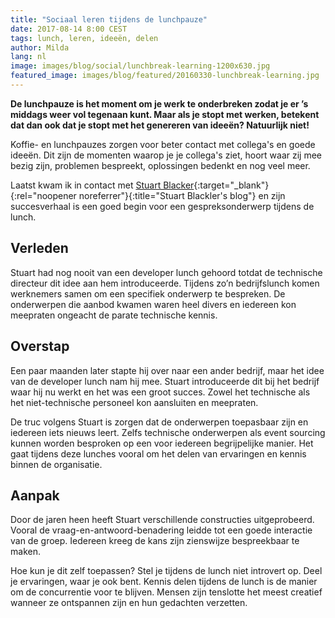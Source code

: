 ```yaml
---
title: "Sociaal leren tijdens de lunchpauze"
date: 2017-08-14 8:00 CEST
tags: lunch, leren, ideeën, delen
author: Milda
lang: nl
image: images/blog/social/lunchbreak-learning-1200x630.jpg
featured_image: images/blog/featured/20160330-lunchbreak-learning.jpg
---
```


__De lunchpauze is het moment om je werk te onderbreken zodat je er ’s middags weer vol tegenaan kunt. Maar als je stopt met werken, betekent dat dan ook dat je stopt met het genereren van ideeën? Natuurlijk niet!__

Koffie- en lunchpauzes zorgen voor beter contact met collega's en goede ideeën. Dit zijn de momenten waarop je je collega's ziet, hoort waar zij mee bezig zijn, problemen bespreekt, oplossingen bedenkt en nog veel meer.

Laatst kwam ik in contact met [Stuart Blacker](https://im5tu.io/){:target="_blank"}{:rel="noopener noreferrer"}{:title="Stuart Blackler's blog"} en zijn succesverhaal is een goed begin voor een gespreksonderwerp tijdens de lunch.

## Verleden

Stuart had nog nooit van een developer lunch gehoord totdat de technische directeur dit idee aan hem introduceerde. Tijdens zo’n bedrijfslunch komen werknemers samen om een specifiek onderwerp te bespreken. De onderwerpen die aanbod kwamen waren heel divers en iedereen kon meepraten ongeacht de parate technische kennis.

## Overstap

Een paar maanden later stapte hij over naar een ander bedrijf, maar het idee van de developer lunch nam hij mee. Stuart introduceerde dit bij het bedrijf waar hij nu werkt en het was een groot succes. Zowel het technische als het niet-technische personeel kon aansluiten en meepraten.

De truc volgens Stuart is zorgen dat de onderwerpen toepasbaar zijn en iedereen iets nieuws leert. Zelfs technische onderwerpen als event sourcing kunnen worden besproken op een voor iedereen begrijpelijke manier. Het gaat tijdens deze lunches vooral om het delen van ervaringen en kennis binnen de organisatie.

## Aanpak

Door de jaren heen heeft Stuart verschillende constructies uitgeprobeerd. Vooral de vraag-en-antwoord-benadering leidde tot een goede interactie van de groep. Iedereen kreeg de kans zijn zienswijze bespreekbaar te maken.

Hoe kun je dit zelf toepassen? Stel je tijdens de lunch niet introvert op. Deel je ervaringen, waar je ook bent. Kennis delen tijdens de lunch is de manier om de concurrentie voor te blijven. Mensen zijn tenslotte het meest creatief wanneer ze ontspannen zijn en hun gedachten verzetten.
